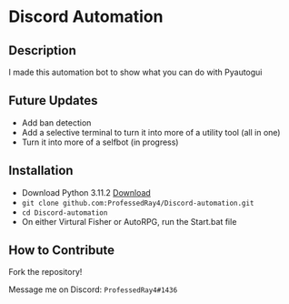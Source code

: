 # Discord Automation


## Description

I made this automation bot to show what you can do with Pyautogui

## Future Updates

- Add ban detection
- Add a selective terminal to turn it into more of a utility tool (all in one)
- Turn it into more of a selfbot (in progress)


## Installation

- Download Python 3.11.2 [Download](https://www.python.org/ftp/python/3.11.2/python-3.11.2-amd64.exe)
- ```git clone github.com:ProfessedRay4/Discord-automation.git```
- ```cd Discord-automation```
- On either Virtural Fisher or AutoRPG, run the Start.bat file


## How to Contribute
Fork the repository!

Message me on Discord: ``ProfessedRay4#1436``
